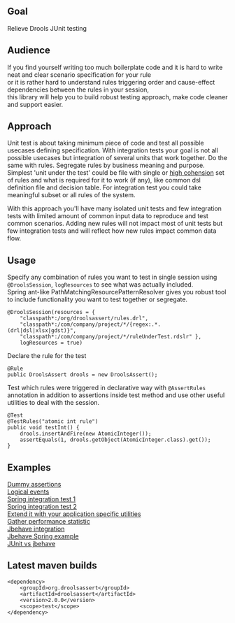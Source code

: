 ## Goal

Relieve Drools JUnit testing 

## Audience

If you find yourself writing too much boilerplate code and it is hard to write neat and clear scenario specification for your rule    
or it is rather hard to understand rules triggering order and cause-effect dependencies between the rules in your session,  
this library will help you to build robust testing approach, make code cleaner and support easier.  

## Approach

Unit test is about taking minimum piece of code and test all possible usecases defining specification. With integration tests your goal is not all possible usecases but integration of several units that work together. Do the same with rules. Segregate rules by business meaning and purpose. Simplest 'unit under the test' could be file with single or [high cohension](https://stackoverflow.com/questions/10830135/what-is-high-cohesion-and-how-to-use-it-make-it) set of rules and what is required for it to work (if any), like common dsl definition file and decision table. For integration test you could take meaningful subset or all rules of the system. 

With this approach you'll have many isolated unit tests and few integration tests with limited amount of common input data to reproduce and test common scenarios. Adding new rules will not impact most of unit tests but few integration tests and will reflect how new rules impact common data flow.

## Usage

Specify any combination of rules you want to test in single session using `@DroolsSession`, `logResources` to see what was actually included.  
Spring ant-like PathMatchingResourcePatternResolver gives you robust tool to include functionality you want to test together or segregate.  

	@DroolsSession(resources = {
		"classpath*:/org/droolsassert/rules.drl",
		"classpath*:/com/company/project/*/{regex:.*.(drl|dsl|xlsx|gdst)}",
		"classpath*:/com/company/project/*/ruleUnderTest.rdslr" },
		logResources = true)

Declare the rule for the test

	@Rule
	public DroolsAssert drools = new DroolsAssert();

Test which rules were triggered in declarative way with `@AssertRules` annotation in addition to assertions inside test method and use other useful utilities to deal with the session.

	@Test
	@TestRules("atomic int rule")
	public void testInt() {
		drools.insertAndFire(new AtomicInteger());
		assertEquals(1, drools.getObject(AtomicInteger.class).get());
	}

## Examples

[Dummy assertions](https://github.com/droolsassert/droolsassert/wiki/1.-Dummy-assertions)  
[Logical events](https://github.com/droolsassert/droolsassert/wiki/2.-Logical-events)  
[Spring integration test 1](https://github.com/droolsassert/droolsassert/wiki/3.-Spring-integration-test-1)  
[Spring integration test 2](https://github.com/droolsassert/droolsassert/wiki/4.-Spring-integration-test-2)  
[Extend it with your application specific utilities](https://github.com/droolsassert/droolsassert/wiki/5.-Extension-example)  
[Gather performance statistic](https://github.com/droolsassert/droolsassert/wiki/6.-Performance-stats)  
[Jbehave integration](https://github.com/droolsassert/droolsassert/wiki/8.1-Jbehave-integration)  
[Jbehave Spring example](https://github.com/droolsassert/droolsassert/wiki/8.2-Jbehave-Spring-example)  
[JUnit vs jbehave](https://github.com/droolsassert/droolsassert/wiki/8.3-JUnit-vs-jbehave)  

## Latest maven builds

    <dependency>
        <groupId>org.droolsassert</groupId>
        <artifactId>droolsassert</artifactId>
        <version>2.0.0</version>
        <scope>test</scope>
    </dependency>
